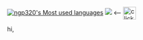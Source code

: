 
[![ngp320's Most used languages](https://github-readme-stats.vercel.app/api/top-langs/?username=ngp320&layout=compact&hide_border=true&langs_count=7)](https://github.com/ngp320)
[![](https://stats.justsong.cn/api/leetcode?username=ngp-x&cn=true)](https://leetcode-cn.com/u/ngp-x/) <-- <img src="https://gitee.com/ngp320/pic/raw/master/click.png" width = "30" height = "30" alt="click here" align=center /> 

hi, 


